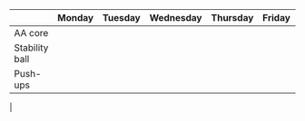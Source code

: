 | | Monday | Tuesday | Wednesday | Thursday | Friday | Saturday | Sunday |
| ---- | ---- | ---- | ---- | ---- | ---- | ---- | ---- | 
| AA core | |  | | | | | |
| Stability ball |  | | | | | | |
| Push-ups |  | | | | | | |
|